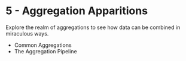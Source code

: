# 5 - Aggregation Apparitions
​Explore the realm of aggregations to see how data can be combined in miraculous ways.

- Common Aggregations
- The Aggregation Pipeline

